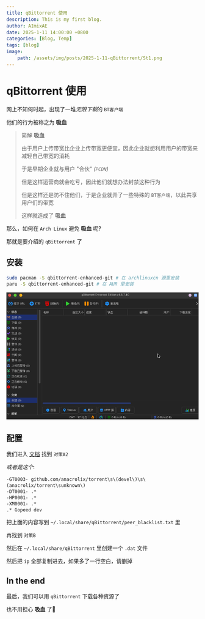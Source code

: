 ```yaml
---
title: qBittorrent 使用
description: This is my first blog.
author: AImixAE
date: 2025-1-11 14:00:00 +0800
categories: [Blog, Temp]
tags: [blog]
image:
    path: /assets/img/posts/2025-1-11-qBittorrent/St1.png
---
```


# qBittorrent 使用

网上不知何时起，出现了一堆*无限下载*的 `BT客户端`

他们的行为被称之为 **吸血**

> 简解 **吸血**
>
> 由于用户上传带宽比企业上传带宽更便宜，因此企业就想利用用户的带宽来减轻自己带宽的消耗
>
> 于是早期企业就与用户 "合伙" *(`PCDN`)*
>
> 但是这样运营商就会吃亏，因此他们就想办法封禁这种行为
>
> 但是这样还是防不住他们，于是企业就弄了一些特殊的 `BT客户端`，以此共享用户们的带宽
>
> 这样就造成了 **吸血**

那么，如何在 `Arch Linux` 避免 **吸血** 呢?

那就是要介绍的 `qBittorrent` 了

## 安装

```bash
sudo pacman -S qbittorrent-enhanced-git # 在 archlinuxcn 源里安装
paru -S qbittorrent-enhanced-git # 在 AUR 里安装
```

![St1.png](/assets/img/posts/2025-1-11-qBittorrent/St1.png)

## 配置

我们进入 [文档](https://docs.qq.com/doc/DQnJBTGJjSFZBR2JW) 找到 `对策A2`

*或者是这个*:

```plaintext
-GT0003- github.com/anacrolix/torrent\s\(devel\)\s\(anacrolix/torrent\sunknown\)
-DT0001- .*
-HP0001- .*
-XM0001- .*
.* Gopeed dev
```

把上面的内容写到 `~/.local/share/qBittorrent/peer_blacklist.txt` 里

再找到 `对策B`

然后在 `~/.local/share/qBittorrent` 里创建一个 `.dat` 文件

然后把 `ip` 全部复制进去，如果多了一行空白，请删掉

## In the end

最后，我们可以用 `qBittorrent` 下载各种资源了

也不用担心 **吸血** 了🥳
